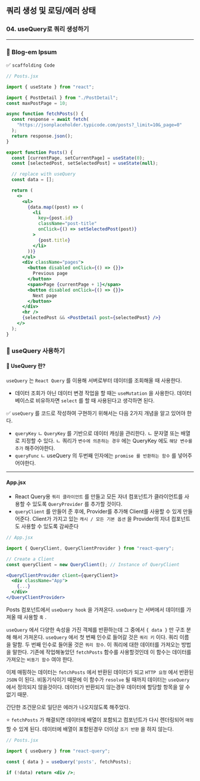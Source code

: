 ## 쿼리 생성 및 로딩/에러 상태
### 04. useQuery로 쿼리 생성하기
---------------------------------------------

### 📌 Blog-em Ipsum


✅ `scaffolding Code`

```jsx
// Posts.jsx

import { useState } from "react";

import { PostDetail } from "./PostDetail";
const maxPostPage = 10;

async function fetchPosts() {
  const response = await fetch(
    "https://jsonplaceholder.typicode.com/posts?_limit=10&_page=0"
  );
  return response.json();
}

export function Posts() {
  const [currentPage, setCurrentPage] = useState(0);
  const [selectedPost, setSelectedPost] = useState(null);

  // replace with useQuery
  const data = [];

  return (
    <>
      <ul>
        {data.map((post) => (
          <li
            key={post.id}
            className="post-title"
            onClick={() => setSelectedPost(post)}
          >
            {post.title}
          </li>
        ))}
      </ul>
      <div className="pages">
        <button disabled onClick={() => {}}>
          Previous page
        </button>
        <span>Page {currentPage + 1}</span>
        <button disabled onClick={() => {}}>
          Next page
        </button>
      </div>
      <hr />
      {selectedPost && <PostDetail post={selectedPost} />}
    </>
  );
}

```

### 📌 useQuery 사용하기

#### 📍 UseQuery 란?

`useQuery` 는 `React Query` 를 이용해 서버로부터 데이터를 조회해올 때 사용한다.
 * 데이터 조회가 아닌 데이터 변경 작업을 할 때는 `useMutation` 을 사용한다.
데이터베이스로 비유하자면 `select` 를 할 때 사용된다고 생각하면 된다.

✅ `useQuery` 를 코드로 작성하여 구현하기 위해서는 다음 2가지 개념을 알고 있어야 한다.
- `queryKey` 
	ㄴ `QueryKey` 를 기반으로 데이터 캐싱을 관리한다.
	ㄴ 문자열 또는 배열로 지정할 수 있다.
    ㄴ 쿼리가 `변수에 의존하는 경우` 에는 QueryKey 에도 `해당 변수를 추가` 해주어야한다.
- `queryFunc`
	ㄴ useQuery 의 두번째 인자에는 `promise 를 반환하는 함수` 를 넣어주어야한다.

<hr> 

#### App.jsx

- React Query용 `쿼리 클라이언트` 를 만들고 모든 자녀 컴포넌트가 클라이언트를 사용할 수 있도록 `QueryProvider` 를 추가할 것이다.
- `queryClient` 를 만들어 준 후에, Provider를 추가해 Client를 사용할 수 있게 만들어준다.
Client가 가지고 있는 `캐시 / 모든 기본 옵션` 을 Provider의 자녀 컴포넌트도 사용할 수 있도록 감싸준다


```jsx
// App.jsx

import { QueryClient, QueryClientProvider } from "react-query";

// Create a Client
const queryClient = new QueryClient(); // Instance of QueryClient

<QueryClientProvider client={queryClient}>
  <div className="App">
    {...}
  </div>
</QueryClientProvider>
```

Posts 컴포넌트에서 `useQuery hook` 을 가져온다.
`useQuery` 는 서버에서 데이터를 가져올 때 사용할 `훅` .

`useQuery` 에서 다양한 속성을 가진 객체를 반환하는데 그 중에서 `{ data }` 만 구조 분해 해서 가져온다. 
`useQuery` 에서 첫 번째 인수로 들어갈 것은 `쿼리 키` 이다. 쿼리 이름을 말함.
두 번째 인수로 들어올 것은 `쿼리 함수`. 이 쿼리에 대한 데이터를 가져오는 방법을 말한다.
기존에 작업해놓았던 `fetchPosts`  함수를 사용할것인데 이 함수는 데이터를 가져오는 `비동기 함수` 여야 한다.

이제 매핑하는 데이터는 `fetchPosts` 에서 반환된 데이터가 되고 `HTTP 요청` 에서 반환된 `JSON` 이 된다.
비동기식이기 때문에 이 함수가 `resolve` 될 때까지 데이터는 `useQuery` 에서 정의되지 않을것이다.
데이터가 반환되지 않는경우 데이터에 할당할 항목을 알 수 없기 때문.

간단한 조건문으로 일단은 에러가 나오지않도록 해주었다.

⭐️ `fetchPosts` 가 해결되면 데이터에 배열이 포함되고 컴포넌트가 다시 렌더링되어 `매핑` 할 수 있게 된다. 데이터에 배열이 포함된경우 더이상 `조기 반환` 을 하지 않는다.

```jsx
// Posts.jsx

import { useQuery } from "react-query";

const { data } = useQuery('posts', fetchPosts);

if (!data) return <div />;
```